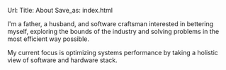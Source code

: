 Url: 
Title: About
Save_as: index.html

I'm a father, a husband, and software craftsman interested in bettering myself, exploring the bounds of the industry and solving problems in the most efficient way possible.

My current focus is optimizing systems performance by taking a holistic view of software and hardware stack.

